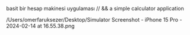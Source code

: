 basit bir hesap makinesi uygulaması 
    // && 
a simple calculator application


/Users/omerfaruksezer/Desktop/Simulator Screenshot - iPhone 15 Pro - 2024-02-14 at 16.55.38.png



